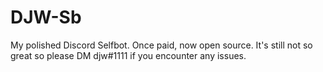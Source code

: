 # DJW-Sb
My polished Discord Selfbot. Once paid, now open source. It's still not so great so please DM djw#1111 if you encounter any issues.
